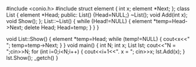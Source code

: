  #include <conio.h>
#include <iostream>
struct element {
int x; element *Next; 
};
 class List {
         element *Head; public:
List() {Head=NULL;} ~List(); 
void Add(int x); void Show();
};
    List::~List() 
{
   while (Head!=NULL) 
{ 
element *temp=Head->Next; 
delete Head; 
Head=temp; 
}
}
}
 
void List::Show() 
{
element *temp=Head; 
 while (temp!=NULL) {
cout<<temp->x<<" "; 
temp=temp->Next; 
     }
}
 void main()
{
int N; 
int x; 
List lst; 
      cout<<"N = ";cin>>N; 
 for (int i=0;i<N;i++)
{
cout<<i+1<<". x = "; cin>>x; 
lst.Add(x); 
}
 lst.Show(); 
_getch()
}

